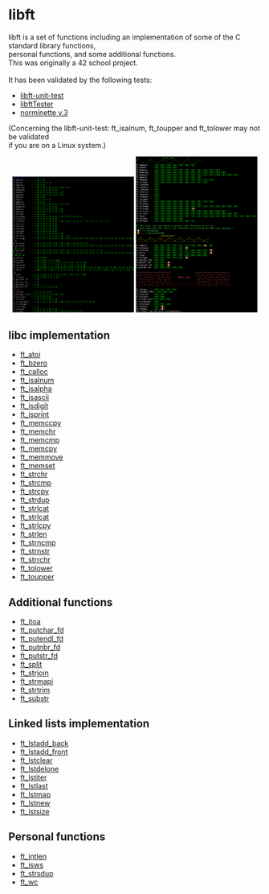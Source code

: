 # libft

libft is a set of functions including an implementation of some of the C standard library functions,<br />
personal functions, and some additional functions.<br />
This was originally a 42 school project.<br /><br />
It has been validated by the following tests:<br />
* [libft-unit-test](https://github.com/alelievr/libft-unit-test)
* [libftTester](https://github.com/Tripouille/libftTester)
* [norminette v.3](https://github.com/alexandregv/norminette-action)

(Concerning the libft-unit-test: ft_isalnum, ft_toupper and ft_tolower may not be validated<br />
if you are on a Linux system.)

<p align="center">
        <img src="/screenshots/libfttester.png" width="48%" />
        <img src="/screenshots/libft-unit-test.png" width="48%" />
</p>

## libc implementation

* [ft_atoi](ft_atoi.c)
* [ft_bzero](ft_bzero.c)
* [ft_calloc](ft_calloc.c)
* [ft_isalnum](ft_isalnum.c)
* [ft_isalpha](ft_isalpha.c)
* [ft_isascii](ft_isascii.c)
* [ft_isdigit](ft_isdigit.c)
* [ft_isprint](ft_isprint.c)
* [ft_memccpy](ft_memccpy.c)
* [ft_memchr](ft_memchr.c)
* [ft_memcmp](ft_memcmp.c)
* [ft_memcpy](ft_memcpy.c)
* [ft_memmove](ft_memmove.c)
* [ft_memset](ft_memset.c)
* [ft_strchr](ft_strchr.c)
* [ft_strcmp](ft_strcmp.c)
* [ft_strcpy](ft_strcpy.c)
* [ft_strdup](ft_strdup.c)
* [ft_strlcat](ft_strlcat.c)
* [ft_strlcat](ft_strlcat.c)
* [ft_strlcpy](ft_strlcpy.c)
* [ft_strlen](ft_strlen.c)
* [ft_strncmp](ft_strncmp.c)
* [ft_strnstr](ft_strnstr.c)
* [ft_strrchr](ft_strrchr.c)
* [ft_tolower](ft_tolower.c)
* [ft_toupper](ft_toupper.c)

## Additional functions

* [ft_itoa](ft_itoa.c)
* [ft_putchar_fd](ft_putchar_fd.c)
* [ft_putendl_fd](ft_putendl_fd.c)
* [ft_putnbr_fd](ft_putnbr_fd.c)
* [ft_putstr_fd](ft_putstr_fd.c)
* [ft_split](ft_split.c)
* [ft_strjoin](ft_strjoin.c)
* [ft_strmapi](ft_strmapi.c)
* [ft_strtrim](ft_strtrim.c)
* [ft_substr](ft_substr.c)

## Linked lists implementation

* [ft_lstadd_back](ft_lstadd_back.c)
* [ft_lstadd_front](ft_lstadd_front.c)
* [ft_lstclear](ft_lstclear.c)
* [ft_lstdelone](ft_lstdelone.c)
* [ft_lstiter](ft_lstiter.c)
* [ft_lstlast](ft_lstlast.c)
* [ft_lstmap](ft_lstmap.c)
* [ft_lstnew](ft_lstnew.c)
* [ft_lstsize](ft_lstsize.c)

## Personal functions

* [ft_intlen](ft_intlen.c)
* [ft_isws](ft_isws.c)
* [ft_strsdup](ft_strsdup.c)
* [ft_wc](ft_wc.c)
